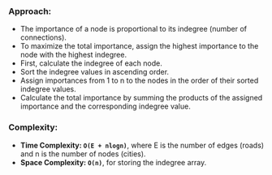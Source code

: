 ### Approach:
- The importance of a node is proportional to its indegree (number of connections).
- To maximize the total importance, assign the highest importance to the node with the highest indegree.
- First, calculate the indegree of each node.
- Sort the indegree values in ascending order.
- Assign importances from 1 to n to the nodes in the order of their sorted indegree values.
- Calculate the total importance by summing the products of the assigned importance and the corresponding indegree value.
​
### Complexity:
- **Time Complexity: `O(E + nlogn)`**, where E is the number of edges (roads) and n is the number of nodes (cities).
- **Space Complexity: `O(n)`**, for storing the indegree array.